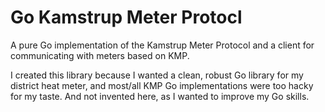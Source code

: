 # Go Kamstrup Meter Protocl

A pure Go implementation of the Kamstrup Meter Protocol and a client for
communicating with meters based on KMP.

I created this library because I wanted a clean, robust Go library for my
district heat meter, and most/all KMP Go implementations were too hacky for
my taste. And not invented here, as I wanted to improve my Go skills.